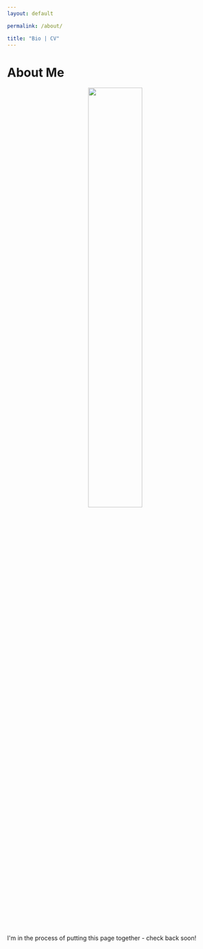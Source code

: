 ```yaml
---
layout: default

permalink: /about/

title: "Bio | CV"
---
```



# About Me

<div style="text-align:center"><img src="https://benjburgess.github.io/assets/Screenshot_20211012-190225_Gallery2.jpg" width="50%"/></div>
<br />
I'm in the process of putting this page together - check back soon!
